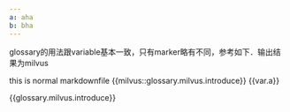 ```yaml
---
a: aha
b: bha
---
```

glossary的用法跟variable基本一致，只有marker略有不同，参考如下．输出结果为<span class="tip" data-tip={glossary.milvus.introduce}>milvus</span>

this is normal markdownfile
{{milvus::glossary.milvus.introduce}}
{{var.a}}

{{glossary.milvus.introduce}}
